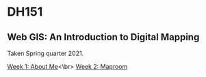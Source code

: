 # DH151
## Web GIS: An Introduction to Digital Mapping

Taken Spring quarter 2021. 

[Week 1: About Me](Week1/aboutme.html)<\br>
[Week 2: Maproom](Week1/index.html)
